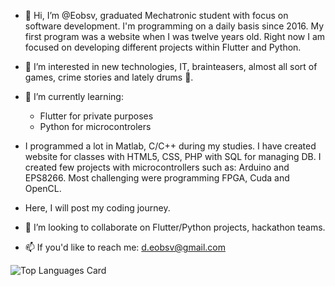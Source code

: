 - 👋 Hi, I’m @Eobsv, graduated Mechatronic student with focus on software development. I'm programming on a daily basis since 2016. My first program was a website when I was twelve years old. Right now I am focused on developing different projects within Flutter and Python.
- 👀 I’m interested in new technologies, IT, brainteasers, almost all sort of games, crime stories and lately drums 🥁. 
- 🌱 I’m currently learning:
   - Flutter for private purposes
   - Python for microcontrolers

- I programmed a lot in Matlab, C/C++ during my studies. I have created website for classes with HTML5, CSS, PHP with SQL for managing DB. I created few projects with microcontrollers such as: Arduino and EPS8266. Most challenging were programming FPGA, Cuda and OpenCL.

- Here, I will post my coding journey. 

- 💞️ I’m looking to collaborate on Flutter/Python projects, hackathon teams. 
- 📫 If you'd like to reach me: d.eobsv@gmail.com


![Top Languages Card](https://github-readme-stats.vercel.app/api/top-langs/?username=shinokada)

<!---
Eobsv is a ✨ special ✨ repository because its `README.md` (this file) appears on your GitHub profile.
You can click the Preview link to take a look at your changes.
--->

